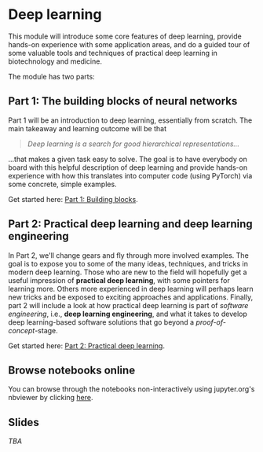 # Deep learning

This module will introduce some core features of deep learning, provide hands-on experience with some application areas, and do a guided tour of some valuable tools and techniques of practical deep learning in biotechnology and medicine. 

The module has two parts:

## Part 1: The building blocks of neural networks
Part 1 will be an introduction to deep learning, essentially from scratch. The main takeaway and learning outcome will be that
> _Deep learning is a search for good hierarchical representations..._

...that makes a given task easy to solve. The goal is to have everybody on board with this helpful description of deep learning and provide hands-on experience with how this translates into computer code (using PyTorch) via some concrete, simple examples.

Get started here: [Part 1: Building blocks](./Part-1-building_blocks/). 

## Part 2: Practical deep learning and deep learning engineering
In Part 2, we'll change gears and fly through more involved examples. The goal is to expose you to some of the many ideas, techniques, and tricks in modern deep learning. Those who are new to the field will hopefully get a useful impression of **practical deep learning**, with some pointers for learning more. Others more experienced in deep learning will perhaps learn new tricks and be exposed to exciting approaches and applications. Finally, part 2 will include a look at how practical deep learning is part of _software engineering_, i.e., **deep learning engineering**, and what it takes to develop deep learning-based software solutions that go beyond a _proof-of-concept_-stage.

Get started here: [Part 2: Practical deep learning](./Part-2-practical_deep_learning/). 


## Browse notebooks online
You can browse through the notebooks non-interactively using jupyter.org's nbviewer by clicking [here](https://nbviewer.jupyter.org/github/MMIV-ML/HVL-MMIV-DLN-AI-2022/tree/master/1-deep_learning/).



## Slides

_TBA_
